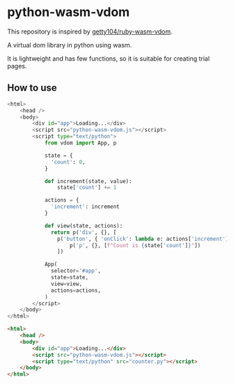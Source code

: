 # python-wasm-vdom

This repository is inspired by [getty104/ruby-wasm-vdom](https://github.com/getty104/ruby-wasm-vdom).

A virtual dom library in python using wasm.

It is lightweight and has few functions, so it is suitable for creating trial pages.

## How to use

```python
<html>
	<head />
	<body>
		<div id="app">Loading...</div>
		<script src="python-wasm-vdom.js"></script>
		<script type="text/python">
			from vdom import App, p

			state = {
			  'count': 0,
			}

			def increment(state, value):
			    state['count'] += 1

			actions = {
			  'increment': increment
			}

			def view(state, actions):
			  return p('div', {}, [
			    p('button', { 'onClick': lambda e: actions['increment'](state, None) }, ['Click me!']),
			        p('p', {}, [f"Count is {state['count']}"])
			    ])

			App(
			  selector='#app',
			  state=state,
			  view=view,
			  actions=actions,
			)
		</script>
	</body>
</html>
```

```html
<html>
	<head />
	<body>
		<div id="app">Loading...</div>
		<script src="python-wasm-vdom.js"></script>
		<script type="text/python" src="counter.py"></script>
	</body>
</html>
```
